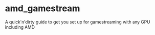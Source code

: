 # amd_gamestream
A quick'n'dirty guide to get you set up for gamestreaming with any GPU including AMD
